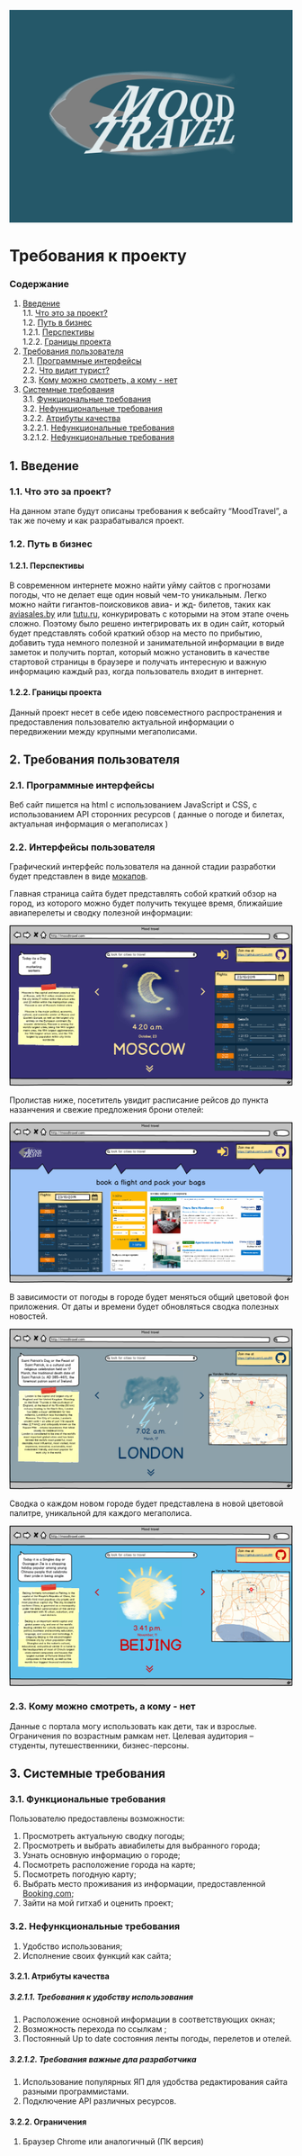![logo](https://github.com/LazuRR/TreeOnDesktop/blob/master/project_marketing/logo/moc6.jpg) <br/>

# Требования к проекту

### Содержание
1. [Введение](#1) <br>
1.1. [Что это за проект?](#1.1) <br>
1.2. [Путь в бизнес](#1.2) <br>
1.2.1. [Перспективы](#1.2.1) <br>
1.2.2. [Границы проекта](#1.2.2) <br>
2. [Требования пользователя](#2) <br>
2.1. [Программные интерфейсы](#2.1) <br>
2.2. [Что видит турист?](#2.2) <br>
2.3. [Кому можно смотреть, а кому - нет](#2.3)<br>
3. [Системные требования](#3)<br>
3.1. [Функциональные требования](#3.1)<br> 
3.2. [Нефункциональные требования](#3.2)<br>
3.2.2. [Атрибуты качества](#3.2.1)<br>
3.2.2.1. [Нефункциональные требования](#3.2.1.1)<br>
3.2.1.2. [Нефункциональные требования](#3.2.1.2)<br>

## 1. Введение <a name="1"></a>

### 1.1. Что это за проект? <a name="1.1"></a>

На данном этапе будут описаны требования к вебсайту “MoodTravel”, а так же почему и как разрабатывался проект.

### 1.2. Путь в бизнес <a name="1.2"></a>

#### 1.2.1. Перспективы <a name="1.2.1"></a>

В современном интернете можно найти уйму сайтов с прогнозами погоды, что не делает еще один новый чем-то уникальным. Легко можно найти гигантов-поисковиков авиа- и жд- билетов, таких как  [aviasales.by](https://www.aviasales.by) или [tutu.ru](https://www.tutu.ru), конкурировать с которыми на этом этапе очень сложно. Поэтому было решено интегрировать их в один сайт, который будет представлять собой краткий обзор на место по прибытию, добавить туда немного полезной и занимательной информации в виде заметок и получить портал, который можно установить в качестве стартовой страницы в браузере и получать интересную и важную информацию каждый раз, когда пользователь входит в интернет.

#### 1.2.2. Границы проекта <a name="1.2.2"></a>

Данный проект несет в себе идею повсеместного распространения и предоставления пользователю актуальной информации о передвижении между крупными мегаполисами.

## 2. Требования пользователя <a name="2"></a>

### 2.1. Программные интерфейсы <a name="2.1"></a>

Веб сайт пишется на html с использованием JavaScript и CSS, с использованием API сторонних ресурсов ( данные о погоде и билетах, актуальная информация о мегаполисах )

### 2.2. Интерфейсы пользователя <a name="2.2"></a>
Графический интерфейс пользователя на данной стадии разработки будет представлен в виде [мокапов](https://github.com/LazuRR/TreeOnDesktop/tree/master/src/mockups).

Главная страница сайта будет представлять собой краткий обзор на город, из которого можно будет получить текущее время, ближайшие авиаперелеты и сводку полезной информации:

![Превью_Москва](https://github.com/LazuRR/TreeOnDesktop/blob/master/project_marketing/mockups/Mockup_Moscow.png) <br/>

Пролистав ниже, посетитель увидит расписание рейсов до пункта назанчения и свежие предложения брони отелей:

![Превью_Москва_Advanced](https://github.com/LazuRR/TreeOnDesktop/blob/master/project_marketing/mockups/Mockup_Moscow_extended.png) <br/>

В зависимости от погоды в городе будет меняться общий цветовой фон приложения. От даты и времени будет обновляться сводка полезных новостей.

![Превью_Лондон](https://github.com/LazuRR/TreeOnDesktop/blob/master/project_marketing/mockups/Mockup_London_v2.png) <br/>

Сводка о каждом новом городе будет представлена в новой цветовой палитре, уникальной для каждого мегаполиса.

![Превью_Пекин](https://github.com/LazuRR/TreeOnDesktop/blob/master/project_marketing/mockups/Mockup_Beijing_v2.png) <br/>


### 2.3. Кому можно смотреть, а кому - нет <a name="2.3"></a>

Данные с портала могу использовать как дети, так и взрослые. Ограничения по возрастным рамкам нет. Целевая аудитория – студенты, путешественники, бизнес-персоны.

## 3. Системные требования <a name="3"></a>

### 3.1. Функциональные требования <a name="3.1"></a>

Пользователю предоставлены возможности:

1. Просмотреть актуальную сводку погоды;
2. Просмотреть и выбрать авиабилеты для выбранного города;
3. Узнать основную информацию о городе;
4. Посмотреть расположение города на карте;
5. Посмотреть погодную карту;
6. Выбрать место проживания из информации, предоставленной [Booking.com](https://www.booking.com/index.ru.html?aid=397594;label=gog235jc-1DCAEoggI46AdIM1gDaCWIAQGYASG4ARfIAQzYAQPoAQGIAgGoAgO4ArO2zuwFwAIB;sid=795f9c6b1128523c81ef59c5fae36f5f;keep_landing=1&sb_price_type=total&);
7. Зайти на мой гитхаб и оценить проект;

### 3.2. Нефункциональные требования <a name="3.2"></a>
 1. Удобство использования;
  2. Исполнение своих функций как сайта;
 
#### 3.2.1. Атрибуты качества<a name="3.2.1"></a>

##### 3.2.1.1. Требования к удобству использования <a name="3.2.1.1"></a>

  1. Расположение основной информации в соответствующих окнах;
  2. Возможность перехода по ссылкам ;
  3. Постоянный Up to date состояния ленты погоды, перелетов и отелей. 
  
##### 3.2.1.2. Требования важные дла разработчика <a name="3.2.1.2"></a>

  1. Использование популярных ЯП для удобства редактирования сайта разными программистами.
  2. Подключение API различных ресурсов.

#### 3.2.2. Ограничения<a name="3.2.2"></a>

  1. Браузер Chrome или аналогичный (ПК версия)
  

